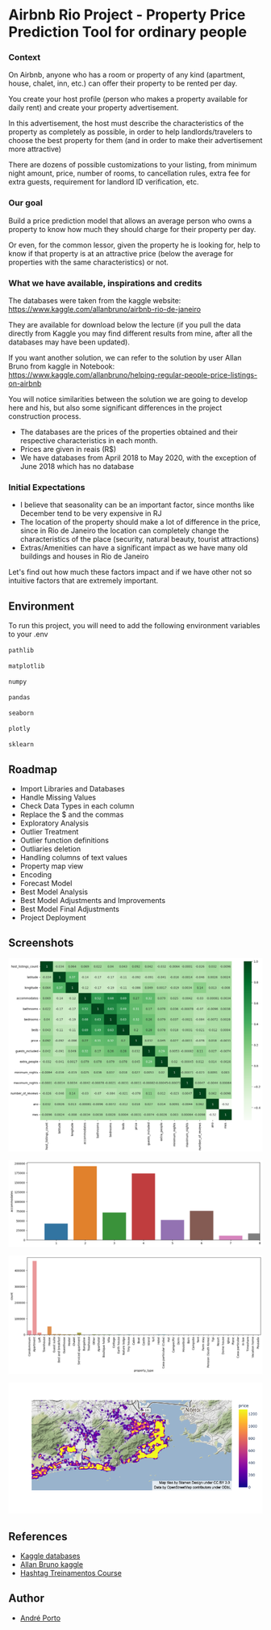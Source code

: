 # Airbnb Rio Project - Property Price Prediction Tool for ordinary people

### Context

On Airbnb, anyone who has a room or property of any kind (apartment, house, chalet, inn, etc.) can offer their property to be rented per day.

You create your host profile (person who makes a property available for daily rent) and create your property advertisement.

In this advertisement, the host must describe the characteristics of the property as completely as possible, in order to help landlords/travelers to choose the best property for them (and in order to make their advertisement more attractive)

There are dozens of possible customizations to your listing, from minimum night amount, price, number of rooms, to cancellation rules, extra fee for extra guests, requirement for landlord ID verification, etc.

### Our goal

Build a price prediction model that allows an average person who owns a property to know how much they should charge for their property per day.

Or even, for the common lessor, given the property he is looking for, help to know if that property is at an attractive price (below the average for properties with the same characteristics) or not.

### What we have available, inspirations and credits

The databases were taken from the kaggle website: https://www.kaggle.com/allanbruno/airbnb-rio-de-janeiro

They are available for download below the lecture (if you pull the data directly from Kaggle you may find different results from mine, after all the databases may have been updated).

If you want another solution, we can refer to the solution by user Allan Bruno from kaggle in Notebook: https://www.kaggle.com/allanbruno/helping-regular-people-price-listings-on-airbnb

You will notice similarities between the solution we are going to develop here and his, but also some significant differences in the project construction process.

- The databases are the prices of the properties obtained and their respective characteristics in each month.
- Prices are given in reais (R$)
- We have databases from April 2018 to May 2020, with the exception of June 2018 which has no database

### Initial Expectations

- I believe that seasonality can be an important factor, since months like December tend to be very expensive in RJ
- The location of the property should make a lot of difference in the price, since in Rio de Janeiro the location can completely change the characteristics of the place (security, natural beauty, tourist attractions)
- Extras/Amenities can have a significant impact as we have many old buildings and houses in Rio de Janeiro

Let's find out how much these factors impact and if we have other not so intuitive factors that are extremely important.

## Environment

To run this project, you will need to add the following environment variables to your .env

`pathlib`

`matplotlib`

`numpy`

`pandas`

`seaborn`

`plotly`

`sklearn`

## Roadmap

- Import Libraries and Databases
- Handle Missing Values
- Check Data Types in each column
- Replace the $ and the commas
- Exploratory Analysis
- Outlier Treatment
- Outlier function definitions
- Outliaries deletion
- Handling columns of text values
- Property map view
- Encoding
- Forecast Model
- Best Model Analysis
- Best Model Adjustments and Improvements
- Best Model Final Adjustments
- Project Deployment

## Screenshots

![Screenshot 01](https://github.com/andremporto/Projeto-Airbnb-Busca-de-Precos/blob/main/images/output1.png?raw=true)

![Screenshot 02](https://github.com/andremporto/Projeto-Airbnb-Busca-de-Precos/blob/main/images/output2.png?raw=true)

![Screenshot 03](https://github.com/andremporto/Projeto-Airbnb-Busca-de-Precos/blob/main/images/output3.png?raw=true)

![Screenshot 04](https://github.com/andremporto/Projeto-Airbnb-Busca-de-Precos/blob/main/images/output4.png?raw=true)

## References

- [Kaggle databases](https://www.kaggle.com/allanbruno/airbnb-rio-de-janeiro)
- [Allan Bruno kaggle](https://www.kaggle.com/allanbruno/helping-regular-people-price-listings-on-airbnb)
- [Hashtag Treinamentos Course](https://www.hashtagtreinamentos.com/)

## Author

- [André Porto](https://www.linkedin.com/in/andremporto/)
